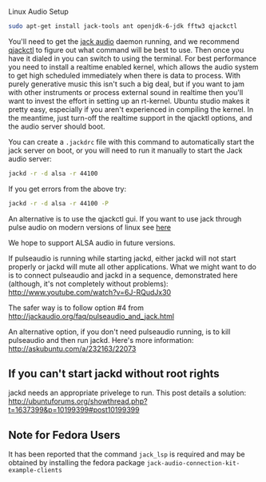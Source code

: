 Linux Audio Setup

```sh
sudo apt-get install jack-tools ant openjdk-6-jdk fftw3 qjackctl
```

You'll need to get the [jack audio](http://jackaudio.org) daemon running, and we recommend [qjackctl](http://qjackctl.sourceforge.net) to figure out what command will be best to use.  Then once you have it dialed in you can switch to using the terminal.  For best performance you need to install a realtime enabled kernel, which allows the audio system to get high scheduled immediately when there is data to process.  With purely generative music this isn't such a big deal, but if you want to jam with other instruments or process external sound in realtime then you'll want to invest the effort in setting up an rt-kernel.  Ubuntu studio makes it pretty easy, especially if you aren't experienced in compiling the kernel.  In the meantime, just turn-off the realtime support in the qjacktl options, and the audio server should boot.

You can create a `.jackdrc` file with this command to automatically start the jack server on boot, or you will need to run it manually to start the Jack audio server:
```sh
jackd -r -d alsa -r 44100
```

If you get errors from the above try:
```sh
jackd -r -d alsa -r 44100 -P
```

An alternative is to use the qjackctl gui. If you want to use jack through pulse audio on modern versions of linux see [here](https://wiki.archlinux.org/index.php/PulseAudio/Examples#PulseAudio_through_JACK)

We hope to support ALSA audio in future versions.

If pulseaudio is running while starting jackd, either jackd will not start properly or jackd will mute all other applications. What we might want to do is to connect pulseaudio and jackd in a sequence, demonstrated here (although, it's not completely without problems):
http://www.youtube.com/watch?v=6J-RQudJx30

The safer way is to follow option #4 from http://jackaudio.org/faq/pulseaudio_and_jack.html

An alternative option, if you don't need pulseaudio running, is to kill pulseaudio and then run jackd. Here's more information: http://askubuntu.com/a/232163/22073

## If you can't start jackd without root rights

jackd needs an appropriate privelege to run. This post details a solution: http://ubuntuforums.org/showthread.php?t=1637399&p=10199399#post10199399

## Note for Fedora Users

It has been reported that the command `jack_lsp` is required and may be obtained by installing the fedora package `jack-audio-connection-kit-example-clients` 